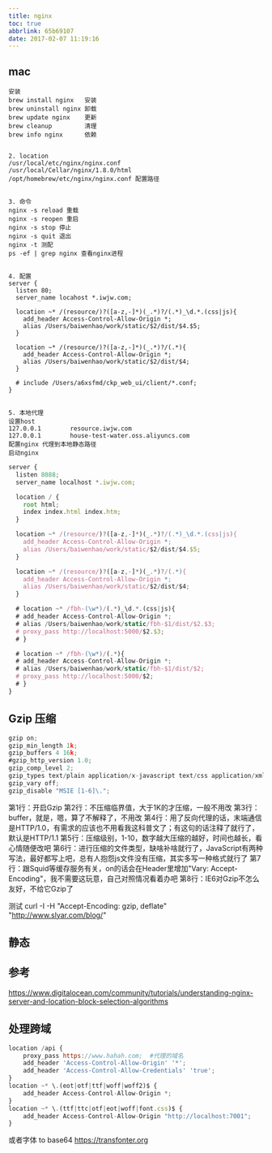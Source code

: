 ```yaml
---
title: nginx
toc: true
abbrlink: 65b69107
date: 2017-02-07 11:19:16
---
```


## mac
```
安装
brew install nginx   安装
brew uninstall nginx 卸载
brew update nginx    更新
brew cleanup         清理
brew info nginx      依赖


2. location
/usr/local/etc/nginx/nginx.conf
/usr/local/Cellar/nginx/1.8.0/html
/opt/homebrew/etc/nginx/nginx.conf 配置路径


3. 命令
nginx -s reload 重载
nginx -s reopen 重启
nginx -s stop 停止
nginx -s quit 退出
nginx -t 测配
ps -ef | grep nginx 查看nginx进程


4. 配置
server {
  listen 80;
  server_name locahost *.iwjw.com;

  location ~* /(resource/)?([a-z,-]*)(_.*)?/(.*)_\d.*.(css|js){
    add_header Access-Control-Allow-Origin *;
    alias /Users/baiwenhao/work/static/$2/dist/$4.$5;
  }

  location ~* /(resource/)?([a-z,-]*)(_.*)?/(.*){
    add_header Access-Control-Allow-Origin *;
    alias /Users/baiwenhao/work/static/$2/dist/$4;
  }

  # include /Users/a6xsfmd/ckp_web_ui/client/*.conf;
}


5. 本地代理
设置host
127.0.0.1        resource.iwjw.com
127.0.0.1        house-test-water.oss.aliyuncs.com
配置nginx 代理到本地静态路径
启动nginx

```

```js
server {
  listen 8088;
  server_name localhost *.iwjw.com;

  location / {
    root html;
    index index.html index.htm;
  }

  location ~* /(resource/)?([a-z,-]*)(_.*)?/(.*)_\d.*.(css|js){
    add_header Access-Control-Allow-Origin *;
    alias /Users/baiwenhao/work/static/$2/dist/$4.$5;
  }

  location ~* /(resource/)?([a-z,-]*)(_.*)?/(.*){
    add_header Access-Control-Allow-Origin *;
    alias /Users/baiwenhao/work/static/$2/dist/$4;
  }

  # location ~* /fbh-(\w*)/(.*)_\d.*.(css|js){
  # add_header Access-Control-Allow-Origin *;
  # alias /Users/baiwenhao/work/static/fbh-$1/dist/$2.$3;
  # proxy_pass http://localhost:5000/$2.$3;
  # }

  # location ~* /fbh-(\w*)/(.*){
  # add_header Access-Control-Allow-Origin *;
  # alias /Users/baiwenhao/work/static/fbh-$1/dist/$2;
  # proxy_pass http://localhost:5000/$2;
  # }
}
```

## Gzip 压缩
```js
gzip on;
gzip_min_length 1k;
gzip_buffers 4 16k;
#gzip_http_version 1.0;
gzip_comp_level 2;
gzip_types text/plain application/x-javascript text/css application/xml text/javascript application/x-httpd-php image/jpeg image/gif image/png;
gzip_vary off;
gzip_disable "MSIE [1-6]\.";
```

第1行：开启Gzip
第2行：不压缩临界值，大于1K的才压缩，一般不用改
第3行：buffer，就是，嗯，算了不解释了，不用改
第4行：用了反向代理的话，末端通信是HTTP/1.0，有需求的应该也不用看我这科普文了；有这句的话注释了就行了，默认是HTTP/1.1
第5行：压缩级别，1-10，数字越大压缩的越好，时间也越长，看心情随便改吧
第6行：进行压缩的文件类型，缺啥补啥就行了，JavaScript有两种写法，最好都写上吧，总有人抱怨js文件没有压缩，其实多写一种格式就行了
第7行：跟Squid等缓存服务有关，on的话会在Header里增加"Vary: Accept-Encoding"，我不需要这玩意，自己对照情况看着办吧
第8行：IE6对Gzip不怎么友好，不给它Gzip了

测试
curl -I -H "Accept-Encoding: gzip, deflate" "http://www.slyar.com/blog/"

## 静态


## 参考
https://www.digitalocean.com/community/tutorials/understanding-nginx-server-and-location-block-selection-algorithms

## 处理跨域
```js
location /api {
    proxy_pass https://www.hahah.com;  #代理的域名
    add_header 'Access-Control-Allow-Origin' '*';
    add_header 'Access-Control-Allow-Credentials' 'true';
}
location ~* \.(eot|otf|ttf|woff|woff2)$ {
    add_header Access-Control-Allow-Origin *;
}
location ~* \.(ttf|ttc|otf|eot|woff|font.css)$ {
    add_header Access-Control-Allow-Origin "http://localhost:7001";
}
```
或者字体 to base64 https://transfonter.org
